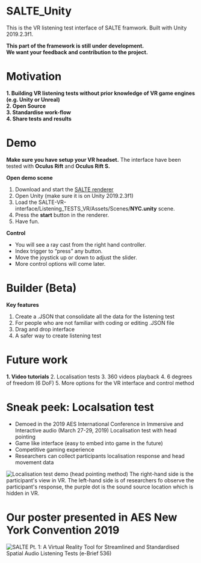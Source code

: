 # SALTE_Unity
This is the VR listening test interface of SALTE framwork.
Built with Unity 2019.2.3f1.

**This part of the framework is still under development.** <br/>
**We want your feedback and contribution to the project.**

# Motivation
**1. Building VR listening tests without prior knowledge of VR game engines (e.g. Unity or Unreal)** <br/>
**2. Open Source** <br/>
**3. Standardise work-flow** <br/>
**4. Share tests and results** <br/>

# Demo
**Make sure you have setup your VR headset.**
The interface have been tested with **Oculus Rift** and **Oculus Rift S.** 

**Open demo scene**
1. Download and start the [SALTE renderer](https://github.com/AudioLabYork/SALTE-audio-renderer)
2. Open Unity (make sure it is on Unity 2019.2.3f1)
3. Load the SALTE-VR-interface/Listening_TESTS_VR/Assets/Scenes/**NYC.unity** scene.
4. Press the **start** button in the renderer.
5. Have fun.

**Control**
- You will see a ray cast from the right hand controller.
- Index trigger to “press” any button.
- Move the joystick up or down to adjust the slider.
- More control options will come later.

# Builder (Beta)
**Key features**
1. Create a .JSON that consolidate all the data for the listening test
2. For people who are not familiar with coding or editing .JSON file
3. Drag and drop interface
4. A safer way to create listening test

# Future work 
**1. Video tutorials**
2. Localisation tests 
3. 360 videos playback
4. 6 degrees of freedom (6 DoF)
5. More options for the VR interface and control method

# Sneak peek: Localsation test
- Demoed in the 2019 AES International Conference in Immersive and Interactive audio (March 27-29, 2019) Localisation test with head pointing
- Game like interface (easy to embed into game in the future)
- Competitive gaming experience 
- Researchers can collect participants localisation response and head movement data

![Localisation test demo (head pointing method)](https://github.com/AudioLabYork/SALTE-VR-interface/blob/master/head_pointing.gif)
The right-hand side is the participant's view in VR.
The left-hand side is of researchers fo observe the participant's response, the purple dot is the sound source location which is hidden in VR. 

# Our poster presented in AES New York Convention 2019
![SALTE Pt. 1: A Virtual Reality Tool for Streamlined and Standardised Spatial Audio Listening Tests (e-Brief 536)](https://github.com/AudioLabYork/SALTE-VR-interface/blob/master/AES_NY_poster_landscape_2019%20copy.jpg)
